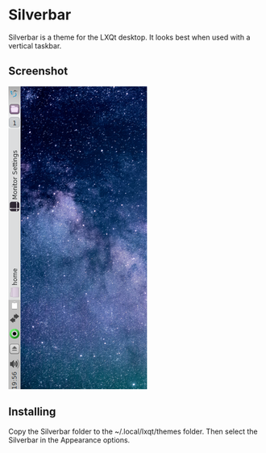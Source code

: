 # Silverbar

Silverbar is a theme for the LXQt desktop. It looks best when used with a vertical taskbar.

## Screenshot

![Screenshot](screenshot.png)

## Installing

Copy the Silverbar folder to the ~/.local/lxqt/themes folder.
Then select the Silverbar in the Appearance options.
